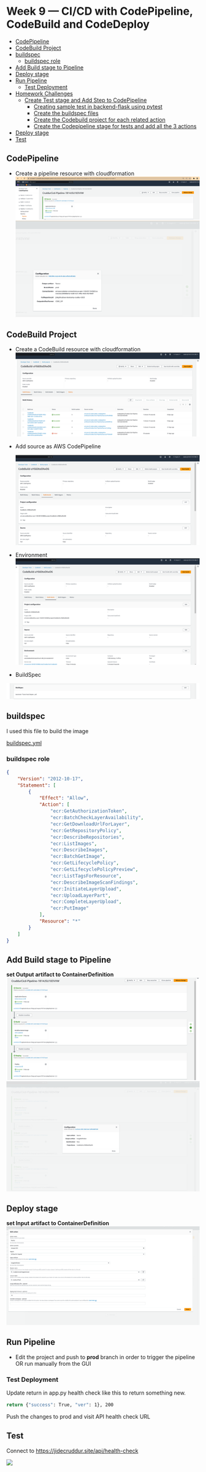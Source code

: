 # Week 9 — CI/CD with CodePipeline, CodeBuild and CodeDeploy

<!-- - [Required Homework](#required-homework) -->
- [CodePipeline](#codepipeline)
- [CodeBuild Project](#codebuild-project)
- [buildspec](#buildspec)
  - [buildspec role](#buildspec-role)
- [Add Build stage to Pipeline](#add-build-stage-to-pipeline)
- [Deploy stage](#deploy-stage)
- [Run Pipeline](#run-pipeline)
  - [Test Deployment](#test-deployment)
- [Homework Challenges](#homework-challenges)
  - [Create Test stage and Add Step to CodePipeline](#create-test-stage-and-add-step-to-codepipeline)
    - [Creating sample test in backend-flask using pytest](#creating-sample-test-in-backend-flask-using-pytest)
    - [Create the buildspec files](#create-the-buildspec-files)
    - [Create the Codebuild project for each related action](#create-the-codebuild-project-for-each-related-action)
    - [Create the Codepipeline stage for tests and add all the 3 actions](#create-the-codepipeline-stage-for-tests-and-add-all-the-3-actions)
- [Deploy stage](#deploy-stage-1)
- [Test](#test)


<!-- ## Required Homework

To save some money with CodeBuild, I used [githubAction](../.github/workflows) to deploy in **main** branch and codepipeline to deploy in **prod** branch -->

## CodePipeline
- Create a pipeline resource with cloudformation 
    ![create-pipeline](../_docs/assets/week9/codePipeline-source.png)
    ![create-pipeline](../_docs/assets/week9/codePipeline-settings.png)

## CodeBuild Project
- Create a CodeBuild resource with cloudformation
![build](../_docs/assets/week9/codeBuild-cruddur-backend-flask.png)

- Add source as AWS CodePipeline

    ![build](../_docs/assets/week9/codeBuild-cruddur-backend-flask-source.png)

- Environment
![build](../_docs/assets/week9/codeBuild-cruddur-backend-flask-env.png)

- BuildSpec

![build](../_docs/assets/week9/codeBuild-cruddur-backend-flask-buildspec.png)

## buildspec

I used this file to build the image

[buildspec.yml](../backend-flask/pipeline/buildspec.yml)

### buildspec role

```json 
{
    "Version": "2012-10-17",
    "Statement": [
        {
            "Effect": "Allow",
            "Action": [
                "ecr:GetAuthorizationToken",
                "ecr:BatchCheckLayerAvailability",
                "ecr:GetDownloadUrlForLayer",
                "ecr:GetRepositoryPolicy",
                "ecr:DescribeRepositories",
                "ecr:ListImages",
                "ecr:DescribeImages",
                "ecr:BatchGetImage",
                "ecr:GetLifecyclePolicy",
                "ecr:GetLifecyclePolicyPreview",
                "ecr:ListTagsForResource",
                "ecr:DescribeImageScanFindings",
                "ecr:InitiateLayerUpload",
                "ecr:UploadLayerPart",
                "ecr:CompleteLayerUpload",
                "ecr:PutImage"
            ],
            "Resource": "*"
        }
    ]
}
```

## Add Build stage to Pipeline
**set Output artifact to ContainerDefinition**
![build](../_docs/assets/week9/bake-image-stage.png)
![build](../_docs/assets/week9/bake-image-details.png)

## Deploy stage
**set Input artifact to ContainerDefinition**
![build](../_docs/assets/week9/deploy-stage-details.png)

## Run Pipeline

- Edit the project and push to **prod** branch in order to trigger the pipeline OR run manually from the GUI

### Test Deployment

Update return in app.py health check like this to return something new.

```bash
return {"success": True, "ver": 1}, 200
```
Push the changes to prod and visit API health check URL

<!-- ## Homework Challenges

### Create Test stage and Add Step to CodePipeline

#### Creating sample test in backend-flask using pytest

- Add the bellow packages to [requirements.txt](../backend-flask/requirements.txt)
  * black[d]==22.12.0
  * pytest==7.2.0
  * pylint==2.17.2
  * pylint-exit==1.2.0
- Run pip install -r backend-flask/requirements.txt
- Create a [tests](../backend-flask/tests/) folder in the backend flask directory.
- Inside the [tests](../backend-flask/tests/) directory, create a [conftest.py](../backend-flask/tests/conftest.py) file to configure pytest.

- Create a [test](../backend-flask/tests/test_routes.py) file and add all the unit test

- Add the target function in the [Makefile](../Makefile)

    - python-tests
    - python-lint
    - python-format


- Run pytest to test the Flask application.
```sh
make python-tests
PYTHONPATH=backend-flask py.test  --junitxml "/Users/z.damene/training/bootcamps/aws/aws-bootcamp-cruddur-2023/output/results_.xml"
============================================================ test session starts =============================================================
platform darwin -- Python 3.10.9, pytest-7.2.0, pluggy-1.0.0
rootdir: /Users/z.damene/training/bootcamps/aws/aws-bootcamp-cruddur-2023
collecting ...  cruddur :: INFO     :: AWS XRAY URL: *127.0.0.1*
collected 1 item                                                                                                                             

backend-flask/tests/test_routes.py .                                                                                                   [100%]

============================================================== warnings summary ==============================================================
backend-flask/services/middleware/flask_cognito.py:3
backend-flask/services/middleware/flask_cognito.py:3
  /Users/z.damene/training/bootcamps/aws/aws-bootcamp-cruddur-2023/backend-flask/services/middleware/flask_cognito.py:3: DeprecationWarning: '_request_ctx_stack' is deprecated and will be removed in Flask 2.3.
    from flask import _request_ctx_stack, current_app, jsonify, request

-- Docs: https://docs.pytest.org/en/stable/how-to/capture-warnings.html
------------------ generated xml file: /Users/z.damene/training/bootcamps/aws/aws-bootcamp-cruddur-2023/output/results_.xml ------------------
======================================================= 1 passed, 2 warnings in 4.48s ========================================================
```

#### Create the buildspec files
I have created a stage **tests** with three actions 
- Pytest to run the unitest with the file [pytest_buildspec.yml](../backend-flask/pipeline/pytest_buildspec.yml)
- Format to check that the code is formated correctly with the file [format_buildspec.yml](../backend-flask/pipeline/format_buildspec.yml)
-  Lint to check that the code is linted with pylint with [pylint_buildspec.yml](../backend-flask/pipeline/pylint_buildspec.yml)

#### Create the Codebuild project for each related action

- cruddur-backend-flask-lint
![](../_docs/assets/week9/codebuild-cruddur-backend-flask-lint.png)
- cruddur-backend-flask-format
![](../_docs/assets/week9/codebuild-cruddur-backend-flask-format.png)
- cruddur-backend-flask-tests
![](../_docs/assets/week9/codebuild-cruddur-backend-flask-tests.png)

#### Create the Codepipeline stage for tests and add all the 3 actions

![tests stage](../_docs/assets/week9/Codepipeline-test-actions.png)

## Deploy stage

- Create the ECS cluster if not exists
    ```sh
    cd cd terraform/config/ecs
    terragrunt apply
    ```

- Deploy stage 
    ![](../_docs/assets/week9/codepipeline-deploy-stage.png)
    ![](../_docs/assets/week9/deployment-in-progress.png)
    ![](../_docs/assets/week9/deployment-success.png) -->

## Test 

Connect to https://jidecruddur.site/api/health-check

![](../_docs/assets/week9/test-deployment.png)
